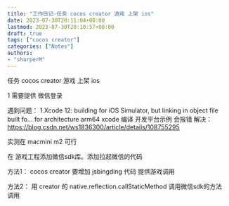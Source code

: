 ```yaml
---
title: "工作日记-任务 cocos creator 游戏 上架 ios"
date: 2023-07-30T20:11:04+08:00
lastmod: 2023-07-30T20:10:57+08:00
draft: true
tags: ["cocos creator"]
categories: ["Notes"]
authors:
- "sharperM"
---
```


任务 cocos creator 游戏 上架 ios

1 需要提供 微信登录

遇到问题：
1.Xcode 12: building for iOS Simulator, but linking in object file built fo... for architecture arm64
xcode 编译 开发平台示例 会报错
解决：https://blog.csdn.net/ws1836300/article/details/108755295

实测在 macmini m2 可行

在 游戏工程添加微信sdk库。添加拉起微信的代码

方法1：
cocos creator 要增加 jsbingding 代码 提供游戏调用

方法2：
用 creator 的 native.reflection.callStaticMethod 调用微信sdk的方法
调用